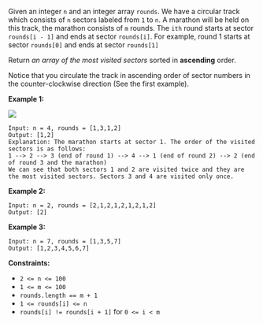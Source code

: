 Given an integer `n` and an integer array `rounds`. We have a circular track
which consists of `n` sectors labeled from `1` to `n`. A marathon will be held
on this track, the marathon consists of `m` rounds. The `ith` round starts at
sector `rounds[i - 1]` and ends at sector `rounds[i]`. For example, round 1
starts at sector `rounds[0]` and ends at sector `rounds[1]`

Return _an array of the most visited sectors_ sorted in **ascending** order.

Notice that you circulate the track in ascending order of sector numbers in
the counter-clockwise direction (See the first example).



**Example 1:**

![](https://assets.leetcode.com/uploads/2020/08/14/tmp.jpg)

    
    
    Input: n = 4, rounds = [1,3,1,2]
    Output: [1,2]
    Explanation: The marathon starts at sector 1. The order of the visited sectors is as follows:
    1 --> 2 --> 3 (end of round 1) --> 4 --> 1 (end of round 2) --> 2 (end of round 3 and the marathon)
    We can see that both sectors 1 and 2 are visited twice and they are the most visited sectors. Sectors 3 and 4 are visited only once.

**Example 2:**

    
    
    Input: n = 2, rounds = [2,1,2,1,2,1,2,1,2]
    Output: [2]
    

**Example 3:**

    
    
    Input: n = 7, rounds = [1,3,5,7]
    Output: [1,2,3,4,5,6,7]
    



**Constraints:**

  * `2 <= n <= 100`
  * `1 <= m <= 100`
  * `rounds.length == m + 1`
  * `1 <= rounds[i] <= n`
  * `rounds[i] != rounds[i + 1]` for `0 <= i < m`

